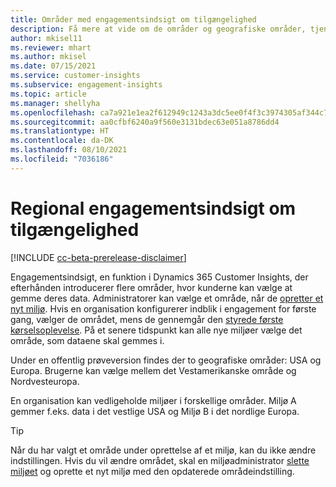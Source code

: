 ```yaml
---
title: Områder med engagementsindsigt om tilgængelighed
description: Få mere at vide om de områder og geografiske områder, tjenesten installeres i.
author: mkisel11
ms.reviewer: mhart
ms.author: mkisel
ms.date: 07/15/2021
ms.service: customer-insights
ms.subservice: engagement-insights
ms.topic: article
ms.manager: shellyha
ms.openlocfilehash: ca7a921e1ea2f612949c1243a3dc5ee0f4f3c3974305af344c77b870db3e00a9
ms.sourcegitcommit: aa0cfbf6240a9f560e3131bdec63e051a8786dd4
ms.translationtype: HT
ms.contentlocale: da-DK
ms.lasthandoff: 08/10/2021
ms.locfileid: "7036186"
---
```

# <a name="regional-availability-for-engagement-insights"></a>Regional engagementsindsigt om tilgængelighed

[!INCLUDE [cc-beta-prerelease-disclaimer](includes/cc-beta-prerelease-disclaimer.md)]

Engagementsindsigt, en funktion i Dynamics 365 Customer Insights, der efterhånden introducerer flere områder, hvor kunderne kan vælge at gemme deres data. Administratorer kan vælge et område, når de [opretter et nyt miljø](manage-environments-workspaces.md#create-an-environment). Hvis en organisation konfigurerer indblik i engagement for første gang, vælger de området, mens de gennemgår den [styrede første kørselsoplevelse](quickstart.md). På et senere tidspunkt kan alle nye miljøer vælge det område, som dataene skal gemmes i.

Under en offentlig prøveversion findes der to geografiske områder: USA og Europa. Brugerne kan vælge mellem det Vestamerikanske område og Nordvesteuropa.

En organisation kan vedligeholde miljøer i forskellige områder. Miljø A gemmer f.eks. data i det vestlige USA og Miljø B i det nordlige Europa.

> [!TIP]
> Når du har valgt et område under oprettelse af et miljø, kan du ikke ændre indstillingen. Hvis du vil ændre området, skal en miljøadministrator [slette miljøet](manage-environments-workspaces.md#delete-an-environment) og oprette et nyt miljø med den opdaterede områdeindstilling.

